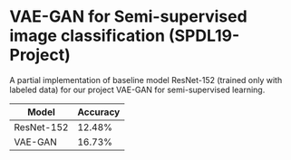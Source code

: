 # VAE-GAN for Semi-supervised image classification (SPDL19-Project)
A partial implementation of baseline model ResNet-152 (trained only with labeled data) for our project VAE-GAN for semi-supervised learning.

| Model | Accuracy |
| --- | --- |
| ResNet-152 | 12.48% |
| VAE-GAN | 16.73% |
